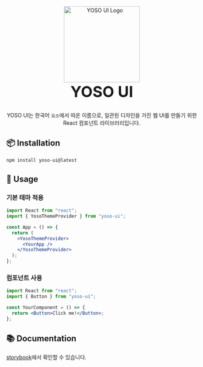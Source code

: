 <div align="center">
<img
 src="https://young-jae.notion.site/image/https%3A%2F%2Fprod-files-secure.s3.us-west-2.amazonaws.com%2F4bf4eb4a-0971-4aa4-9f87-8592bbbcf3f2%2Fc69ede6d-993f-48d5-82e1-e45028b1c670%2Flogo.webp?table=block&id=10981b43-34ec-80c3-909c-f1575d566455&spaceId=4bf4eb4a-0971-4aa4-9f87-8592bbbcf3f2&width=1420&userId=&cache=v2"
  alt="YOSO UI Logo"
  width="200"
  height="200"
>
<h1
  style="font-size: 2.5rem; font-weight: 700; margin-top: 0;"
>YOSO UI</h1>

YOSO UI는 한국어 `요소`에서 따온 이름으로, 일관된 디자인을 가진 웹 UI를 만들기 위한 React 컴포넌트 라이브러리입니다.

</div>

## 📦 Installation

```bash
npm install yoso-ui@latest
```

## 🚀 Usage

### 기본 테마 적용

```jsx
import React from "react";
import { YosoThemeProvider } from "yoso-ui";

const App = () => {
  return (
    <YosoThemeProvider>
      <YourApp />
    </YosoThemeProvider>
  );
};
```

### 컴포넌트 사용

```jsx
import React from "react";
import { Button } from "yoso-ui";

const YourComponent = () => {
  return <Button>Click me!</Button>;
};
```

## 📚 Documentation

[storybook](https://lee-young-jae.github.io/yoso-ui/)에서 확인할 수 있습니다.
